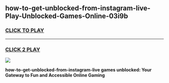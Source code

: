 
## how-to-get-unblocked-from-instagram-live-Play-Unblocked-Games-Online-03i9b
<h3>
<a href="https://premium76.site?title=how-to-get-unblocked-from-instagram-live&ref=25A">CLICK TO PLAY</a></h3>
<hr>

<h3>
<a href="https://premium76.site?title=how-to-get-unblocked-from-instagram-live&ref=25A">CLICK 2 PLAY</a>
  
</h3>

<a href="https://premium76.site?title=how-to-get-unblocked-from-instagram-live&ref=25A"><img src="https://clearcache.store/games.png"></a>


**how-to-get-unblocked-from-instagram-live games unblocked: Your Gateway to Fun and Accessible Online Gaming**
